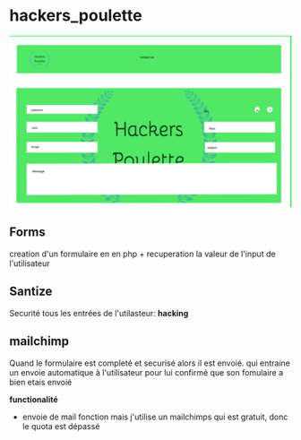 # hackers_poulette
![layout](assets/image/layout_hakers-poulette.png)

## Forms

creation d'un formulaire en en php + recuperation la valeur de l'input de l'utilisateur 

## Santize 

Securité tous les entrées de l'utilasteur: __hacking__

## mailchimp

Quand le formulaire est completé et securisé alors il est envoié.
qui entraine un envoie automatique à l'utilisateur pour lui confirmé que son fomulaire a bien etais envoié

__functionalité__

* envoie de mail fonction mais j'utilise un mailchimps qui est gratuit, donc le quota est dépassé
